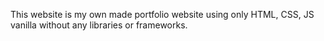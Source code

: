 This website is my own made portfolio website using only HTML, CSS, JS vanilla without any libraries or frameworks.
